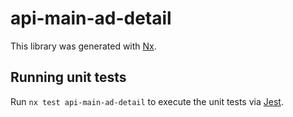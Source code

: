 # api-main-ad-detail

This library was generated with [Nx](https://nx.dev).

## Running unit tests

Run `nx test api-main-ad-detail` to execute the unit tests via [Jest](https://jestjs.io).
